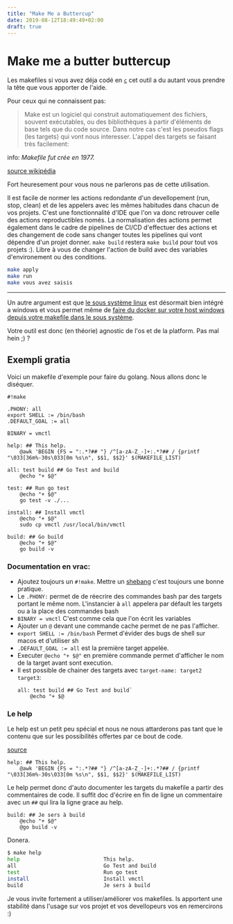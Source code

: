 ```yaml
---
title: "Make Me a Buttercup"
date: 2019-08-12T18:49:49+02:00
draft: true
---
```


# Make me a butter buttercup
Les makefiles si vous avez déja codé en [`c`](https://fr.wikipedia.org/wiki/C_(langage)) cet outil a du autant vous prendre la tête que vous apporter de l'aide.

Pour ceux qui ne connaissent pas:
> Make est un logiciel qui construit automatiquement des fichiers, souvent exécutables, ou des bibliothèques à partir d'éléments de base tels que du code source.
> Dans notre cas c'est les pseudos flags (les targets) qui vont nous interesser.
> L'appel des targets se faisant très facilement:

info: *Makefile fut crée en 1977.*

[source wikipédia](https://fr.wikipedia.org/wiki/Makefile)

Fort heuresement pour vous nous ne parlerons pas de cette utilisation.

Il est facile de normer les actions redondante d'un devellopement (run, stop, clean) et de les appelers avec les mêmes habitudes dans chacun de vos projets.
C'est une fonctionnalité d'IDE que l'on va donc retrouver celle des actions reproductibles només. La normalisation des actions permet également dans le cadre de pipelines de CI/CD d'effectuer des actions et des changement de code sans changer toutes les pipelines qui vont dépendre d'un projet donner.
`make build` restera `make build` pour tout vos projets :). Libre à vous de changer l'action de build avec des variables d'environement ou des conditions.

```bash
make apply
make run
make vous avez saisis
```
---

Un autre argument est que [le sous système linux](https://docs.microsoft.com/fr-fr/windows/wsl/about) est désormait bien intégré a windows et vous permet même de [faire du docker sur votre host windows depuis votre makefile dans le sous système](https://medium.com/@sebagomez/installing-the-docker-client-on-ubuntus-windows-subsystem-for-linux-612b392a44c4).

Votre outil est donc (en théorie) agnostic de l'os et de la platform. Pas mal hein ;) ?

## Exempli gratia

Voici un makefile d'exemple pour faire du golang. Nous allons donc le diséquer.

```make
#!make

.PHONY: all
export SHELL := /bin/bash
.DEFAULT_GOAL := all

BINARY = vmctl

help: ## This help.
	@awk 'BEGIN {FS = ":.*?## "} /^[a-zA-Z_-]+:.*?## / {printf "\033[36m%-30s\033[0m %s\n", $$1, $$2}' $(MAKEFILE_LIST)

all: test build ## Go Test and build
	@echo "+ $@"

test: ## Run go test
	@echo "+ $@"
	go test -v ./...

install: ## Install vmctl
	@echo "+ $@"
	sudo cp vmctl /usr/local/bin/vmctl

build: ## Go build
	@echo "+ $@"
	go build -v
```

### Documentation en vrac:
- Ajoutez toujours un `#!make`. Mettre un [shebang](https://fr.wikipedia.org/wiki/Shebang) c'est toujours une bonne pratique.
- Le `.PHONY:` permet de de réecrire des commandes bash par des targets portant le même nom. L'instancier à `all` appelera par défault les targets ou a la place des commandes bash
- `BINARY = vmctl` C'est comme cela que l'on écrit les variables
- Ajouter un `@` devant une commande cache permet de ne pas l'afficher.
- `export SHELL := /bin/bash` Permet d'évider des bugs de shell sur macos et d'utiliser sh
- `.DEFAULT_GOAL := all` est la première target appelée.
- Executer `@echo "+ $@"` en première commande permet d'afficher le nom de la target avant sont execution.
- Il est possible de chainer des targets avec `target-name: target2 target3`:
    ```make
    all: test build ## Go Test and build`
        @echo "+ $@
    ```


### Le help
Le help est un petit peu spécial et nous ne nous attarderons pas tant que le contenu que sur les possibilités offertes par ce bout de code.

[source](https://marmelab.com/blog/2016/02/29/auto-documented-makefile.html)

```make
help: ## This help.
	@awk 'BEGIN {FS = ":.*?## "} /^[a-zA-Z_-]+:.*?## / {printf "\033[36m%-30s\033[0m %s\n", $$1, $$2}' $(MAKEFILE_LIST)
```

Le help permet donc d'auto documenter les targets du makefile a partir des commentaires de code.
Il suffit doc d'écrire en fin de ligne un commentaire avec un `##` qui lira la ligne grace au help.

```make
build: ## Je sers à build
	@echo "+ $@"
	@go build -v
```

Donera.
```bash
$ make help
help                           This help.
all                            Go Test and build
test                           Run go test
install                        Install vmctl
build                          Je sers à build
```

Je vous invite fortement a utiliser/améliorer vos makefiles. Is apportent une stabilité dans l'usage sur vos projet et vos devellopeurs vos en remercirons :)
